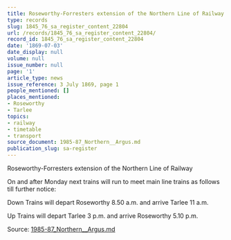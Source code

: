 ```yaml
---
title: Roseworthy-Forresters extension of the Northern Line of Railway
type: records
slug: 1845_76_sa_register_content_22804
url: /records/1845_76_sa_register_content_22804/
record_id: 1845_76_sa_register_content_22804
date: '1869-07-03'
date_display: null
volume: null
issue_number: null
page: '1'
article_type: news
issue_reference: 3 July 1869, page 1
people_mentioned: []
places_mentioned:
- Roseworthy
- Tarlee
topics:
- railway
- timetable
- transport
source_document: 1985-87_Northern__Argus.md
publication_slug: sa-register
---
```


Roseworthy-Forresters extension of the Northern Line of Railway

On and after Monday next trains will run to meet main line trains as follows till further notice:

Down Trains will depart Roseworthy 8.50 a.m. and arrive Tarlee 11 a.m.

Up Trains will depart Tarlee 3 p.m. and arrive Roseworthy 5.10 p.m.

Source: [1985-87_Northern__Argus.md](/downloads/markdown/1985-87_Northern__Argus.md)
